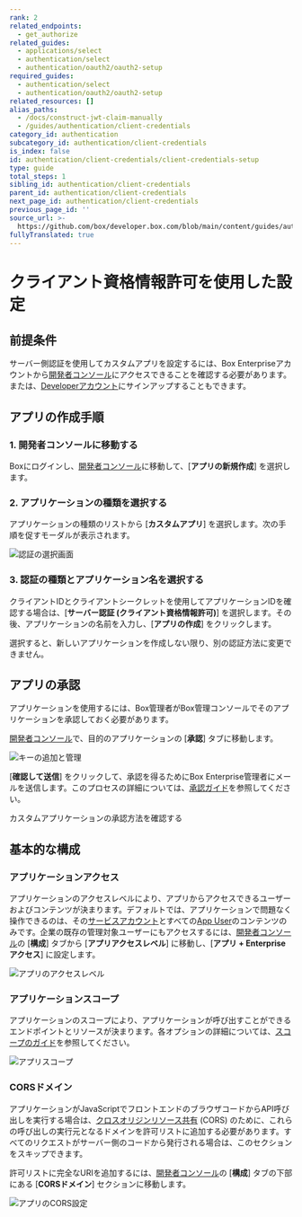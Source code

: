 ```yaml
---
rank: 2
related_endpoints:
  - get_authorize
related_guides:
  - applications/select
  - authentication/select
  - authentication/oauth2/oauth2-setup
required_guides:
  - authentication/select
  - authentication/oauth2/oauth2-setup
related_resources: []
alias_paths:
  - /docs/construct-jwt-claim-manually
  - /guides/authentication/client-credentials
category_id: authentication
subcategory_id: authentication/client-credentials
is_index: false
id: authentication/client-credentials/client-credentials-setup
type: guide
total_steps: 1
sibling_id: authentication/client-credentials
parent_id: authentication/client-credentials
next_page_id: authentication/client-credentials
previous_page_id: ''
source_url: >-
  https://github.com/box/developer.box.com/blob/main/content/guides/authentication/client-credentials/client-credentials-setup.md
fullyTranslated: true
---
```

# クライアント資格情報許可を使用した設定

## 前提条件

サーバー側認証を使用してカスタムアプリを設定するには、Box Enterpriseアカウントから[開発者コンソール][devconsole]にアクセスできることを確認する必要があります。または、[Developerアカウント][devaccount]にサインアップすることもできます。

## アプリの作成手順

### 1. 開発者コンソールに移動する

Boxにログインし、[開発者コンソール][devconsole]に移動して、\[**アプリの新規作成**] を選択します。

### 2. アプリケーションの種類を選択する

アプリケーションの種類のリストから \[**カスタムアプリ**] を選択します。次の手順を促すモーダルが表示されます。

<ImageFrame border center>

![認証の選択画面](../images/select-app-type.png)

</ImageFrame>

### 3. 認証の種類とアプリケーション名を選択する

クライアントIDとクライアントシークレットを使用してアプリケーションIDを確認する場合は、\[**サーバー認証 (クライアント資格情報許可)**] を選択します。その後、アプリケーションの名前を入力し、\[**アプリの作成**] をクリックします。

<Message warning>

選択すると、新しいアプリケーションを作成しない限り、別の認証方法に変更できません。

</Message>

## アプリの承認

アプリケーションを使用するには、Box管理者がBox管理コンソールでそのアプリケーションを承認しておく必要があります。

[開発者コンソール][devconsole]で、目的のアプリケーションの \[**承認**] タブに移動します。

<ImageFrame border width="400" center>

![キーの追加と管理](../images/app-authorization.png)

</ImageFrame>

\[**確認して送信**] をクリックして、承認を得るためにBox Enterprise管理者にメールを送信します。このプロセスの詳細については、[承認ガイド][app-auth]を参照してください。

<CTA to="g://authorization/custom-app-approval">

カスタムアプリケーションの承認方法を確認する

</CTA>

## 基本的な構成

### アプリケーションアクセス

アプリケーションのアクセスレベルにより、アプリからアクセスできるユーザーおよびコンテンツが決まります。デフォルトでは、アプリケーションで問題なく操作できるのは、その[サービスアカウント][sa]とすべての[App User][user-types]のコンテンツのみです。企業の既存の管理対象ユーザーにもアクセスするには、[開発者コンソール][devconsole]の \[**構成**] タブから \[**アプリアクセスレベル**] に移動し、\[**アプリ + Enterpriseアクセス**] に設定します。 

<ImageFrame border>

![アプリのアクセスレベル](../images/app-access-level.png)

</ImageFrame>

### アプリケーションスコープ

アプリケーションのスコープにより、アプリケーションが呼び出すことができるエンドポイントとリソースが決まります。各オプションの詳細については、[スコープのガイド][scopes]を参照してください。

<ImageFrame border width="600" center>

![アプリスコープ](../images/app-scopes.png)

</ImageFrame>

### CORSドメイン

アプリケーションがJavaScriptでフロントエンドのブラウザコードからAPI呼び出しを実行する場合は、[クロスオリジンリソース共有][cors] (CORS) のために、これらの呼び出しの実行元となるドメインを許可リストに追加する必要があります。すべてのリクエストがサーバー側のコードから発行される場合は、このセクションをスキップできます。

許可リストに完全なURIを追加するには、[開発者コンソール][devconsole]の \[**構成**] タブの下部にある \[**CORSドメイン**] セクションに移動します。

<ImageFrame border>

![アプリのCORS設定](../images/app-cors.png)

</ImageFrame>

[devconsole]: https://app.box.com/developers/console

[devaccount]: https://account.box.com/signup/n/developer

[scopes]: g://api-calls/permissions-and-errors/scopes

[cors]: https://en.wikipedia.org/wiki/Cross-origin_resource_sharing

[user-types]: g://getting-started/user-types

[sa]: g://getting-started/user-types/service-account

[app-auth]: g://authorization
